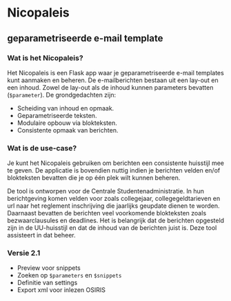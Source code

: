 # Nicopaleis
## geparametriseerde e-mail template

### Wat is het Nicopaleis?
Het Nicopaleis is een Flask app waar je geparametriseerde e-mail templates kunt aanmaken en beheren. De e-mailberichten bestaan uit een lay-out en een inhoud. Zowel de lay-out als de inhoud kunnen parameters bevatten (`$parameter`). De grondgedachten zijn:

* Scheiding van inhoud en opmaak.
* Geparametriseerde teksten.
* Modulaire opbouw via blokteksten.
* Consistente opmaak van berichten.

### Wat is de use-case?
Je kunt het Nicopaleis gebruiken om berichten een consistente huisstijl mee te geven. De applicatie is bovendien nuttig indien je berichten velden en/of blokteksten bevatten die je op één plek wilt kunnen beheren.

De tool is ontworpen voor de Centrale Studentenadministratie. In hun berichtgeving komen velden voor zoals collegejaar, collegegeldtarieven en url naar het reglement inschrijving die jaarlijks geupdate dienen te worden. Daarnaast bevatten de berichten veel voorkomende blokteksten zoals bezwaarclausules en deadlines. Het is belangrijk dat de berichten opgesteld zijn in de UU-huisstijl en dat de inhoud van de berichten juist is. Deze tool assisteert in dat beheer.

### Versie 2.1
- Preview voor snippets
- Zoeken op `$parameters` en `$snippets`
- Definitie van settings
- Export xml voor inlezen OSIRIS
